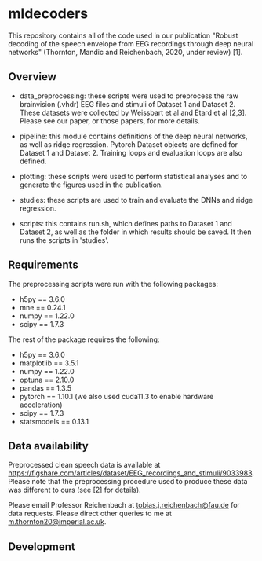 # mldecoders

This repository contains all of the code used in our publication "Robust decoding of the speech envelope from EEG recordings through deep neural networks" 
(Thornton, Mandic and Reichenbach, 2020, under review) [1].

## Overview

- data_preprocessing: these scripts were used to preprocess the raw brainvision (.vhdr) EEG files and stimuli of Dataset 1 and Dataset 2. These datasets 
were collected by Weissbart et al and Etard et al [2,3]. Please see our paper, or those papers, for more details.

- pipeline: this module contains definitions of the deep neural networks, as well as ridge regression. Pytorch Dataset objects are defined for Dataset 
1 and Dataset 2. Training loops and evaluation loops are also defined.

- plotting: these scripts were used to perform statistical analyses and to generate the figures used in the publication.

- studies: these scripts are used to train and evaluate the DNNs and ridge regression.

- scripts: this contains run.sh, which defines paths to Dataset 1 and Dataset 2, as well as the folder in which results should be saved. It then runs the 
scripts in 'studies'.

## Requirements

The preprocessing scripts were run with the following packages:

- h5py == 3.6.0
- mne == 0.24.1
- numpy == 1.22.0
- scipy == 1.7.3

The rest of the package requires the following:

- h5py == 3.6.0
- matplotlib == 3.5.1
- numpy == 1.22.0
- optuna == 2.10.0
- pandas == 1.3.5
- pytorch == 1.10.1 (we also used cuda11.3 to enable hardware acceleration)
- scipy == 1.7.3
- statsmodels == 0.13.1

## Data availability

Preprocessed clean speech data is available at https://figshare.com/articles/dataset/EEG_recordings_and_stimuli/9033983. Please note that the preprocessing
procedure used to produce these data was different to ours (see [2] for details).

Please email Professor Reichenbach at <tobias.j.reichenbach@fau.de> for data requests. Please direct other queries to me at <m.thornton20@imperial.ac.uk>.

## Development
